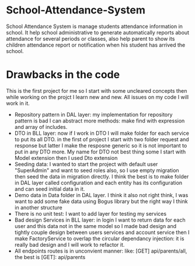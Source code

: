 # School-Attendance-System
School Attendance System is manage students attendance information in school. It help school administrative to generate automatically reports about attendance for several periods or classes, also help parent to show its children attendance report or notification when his student has arrived the school. 

# Drawbacks in the code
This is the first project for me so I start with some uncleared concepts then while working on the projct I learn new and new.
All issues on my code I will work in it.

- Repository pattern in DAL layer: my implementation for repository pattern is bad I can abstract more methods: make find with expression and array of includes.
- DTO in BLL layer: now if I work in DTO I will make folder for each service to put its all DTO. in the first of project I start with two folder request and response but latter I make the resposne generic so it is not important to put in any DTO more. My name for DTO not best thing some I start with Model extension then I used Dto extension
- Seeding data: I wanted to start the project with default user "SuperAdmin" and want to seed roles also, so I use empty migration then seed the data in migration directly. I think the best is to make folder in DAL layer called configuration and each entity has its configuration and can seed initial data in it. 
- Demo data in Data folder in DAL layer. I think it also not right think, I was want to add some fake data using Bogus library but the right way I think in another structure
- There is no unit test: I want to add layer for testing my services
- Bad design Services in BLL layer: in login I want to return data for each user and this data not in the same model so I made bad design and tightly couple design between users services and account service then I make FactoryService to overlap the circular dependancy injection: it is really bad design and I will work to refactor it.
- All endpoints routes is in unconvient manner: like: [GET] api/parents/all, the best is [GET]: api/parents 
